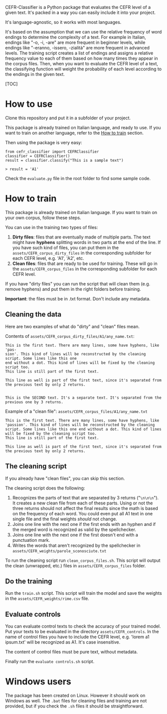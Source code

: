 CEFR-Classifier is a Python package that evaluates the CEFR level of a given text. It's packed in a way you can easily include it into your project. 

It's language-agnostic, so it works with most languages. 

It's based on the assumption that we can use the relative frequency of word endings to determine the complexity of a text. For example in Italian, endings like "-o, -i, -are" are more frequent in beginner levels, while endings like "-eranno, -issero, -zialità" are more frequent in advanced levels. The training script creates a list of endings and assigns a relative frequency value to each of them based on how many times they appear in the corpus files. Then, when you want to evaluate the CEFR level of a text, the classifying function will weight the probability of each level according to the endings in the given text.

[TOC]

# How to use

Clone this repository and put it in a subfolder of your project.

This package is already trained on Italian language, and ready to use. If you want to train on another language, refer to the [How to train](#how-to-train) section.

Then using the package is very easy:

```
from cefr_classifier import CEFRClassifier
classifier = CEFRClassifier()
result = classifier.classify("This is a sample text")

> result = 'A1'
```


Check the `evaluate.py` file in the root folder to find some sample code.

# How to train

This package is already trained on Italian language. If you want to train on your own corpus, follow these steps.

You can use in the training two types of files:

1. **Dirty files**: files that are eventually made of multiple parts. The text might have **hyphens** splitting words in two parts at the end of the line. If you have such kind of files, you can put them in the `assets/CEFR_corpus_dirty_files` in the corresponding subfolder for each CEFR level, e.g. 'A1', 'A2', etc.
2. **Clean files**: files that are ready to be used for training. These will go in the `assets/CEFR_corpus_files` in the corresponding subfolder for each CEFR level.

If you have "dirty files" you can run the script that will clean them (e.g. remove hyphens) and put them in the right folders before training.

**Important**: the files must be in .txt format. Don't include any metadata.

## Cleaning the data

Here are two examples of what do "dirty" and "clean" files mean.

Contents of `assets/CEFR_corpus_dirty_files/A1/any_name.txt`:

```
This is the first text. There are many lines, some have hyphens, like 'pas-
sion'. This kind of lines will be reconstructed by the cleaning script. Some lines like this one
end without a dot. This kind of lines will be fixed by the cleaning script too.
This line is still part of the first text.

This line as well is part of the first text, since it's separated from the previous text by only 2 returns.


This is the SECOND text. It's a separate text. It's separated from the previous one by 3 returns.
```

Example of a "clean file": `assets/CEFR_corpus_files/A1/any_name.txt`

```
This is the first text. There are many lines, some have hyphens, like 'passion'. This kind of lines will be reconstructed by the cleaning script. Some lines like this one end without a dot. This kind of lines will be fixed by the cleaning script too.
This line is still part of the first text.

This line as well is part of the first text, since it's separated from the previous text by only 2 returns. 
```

## The cleaning script

If you already have "clean files", you can skip this section.

The cleaning script does the following:

1. Recognizes the parts of text that are separated by 3 returns ("`\n\n\n`"). It creates a new clean file from each of these parts. Using or not the three returns should not affect the final results since the math is based on the frequency of each word. You could even put all A1 text in one single file and the final weights *should* not change.
2. Joins one line with the next one if the first ends with an hyphen and if the merged word is recognized as valid by the spellchecker.
3. Joins one line with the next one if the first doesn't end with a punctuation mark. 
4. Writes the words that aren't recognized by the spellchecker in `assets/CEFR_weights/parole_sconosciute.txt`

To run the cleaning script run `clean_corpus_files.sh`. This script will output the clean (unwrapped, etc.) files in `assets/CEFR_corpus_files` folder. 

## Do the training

Run the `train.sh` script. This script will train the model and save the weights in the `assets/CEFR_weights/rime.csv` file.

## Evaluate controls

You can evaluate control texts to check the accuracy of your trained model. Put your texts to be evaluated in the directory `assets/CEFR_controls`. In the name of control files you have to include the CEFR level, e.g. 'lorem a1 ipsum.txt' will be recognized as A1. It's case insensitive.

The content of control files must be pure text, without metadata.

Finally run the `evaluate controls.sh` script.

# Windows users

The package has been created on Linux. However it should work on Windows as well. The `.bat` files for cleaning files and training are not provided, but if you check the `.sh` files it should be straightforward. 

